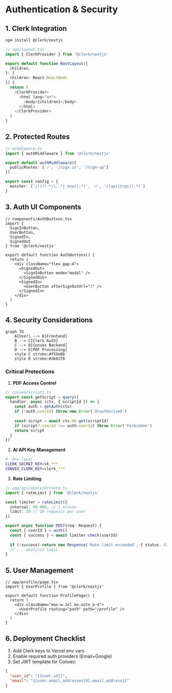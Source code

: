 # Authentication & Security

## 1. Clerk Integration
```bash
npm install @clerk/nextjs
```

```typescript
// app/layout.tsx
import { ClerkProvider } from '@clerk/nextjs'

export default function RootLayout({
  children,
}: {
  children: React.ReactNode
}) {
  return (
    <ClerkProvider>
      <html lang="en">
        <body>{children}</body>
      </html>
    </ClerkProvider>
  )
}
```

## 2. Protected Routes
```typescript
// middleware.ts
import { authMiddleware } from '@clerk/nextjs'

export default authMiddleware({
  publicRoutes: ['/', '/sign-in', '/sign-up']
})

export const config = {
  matcher: ['/((?!.*\\..*|_next).*)', '/', '/(api|trpc)(.*)']
}
```

## 3. Auth UI Components
```tsx
// components/AuthButtons.tsx
import { 
  SignInButton, 
  UserButton, 
  SignedIn,
  SignedOut
} from '@clerk/nextjs'

export default function AuthButtons() {
  return (
    <div className="flex gap-4">
      <SignedOut>
        <SignInButton mode="modal" />
      </SignedOut>
      <SignedIn>
        <UserButton afterSignOutUrl="/" />
      </SignedIn>
    </div>
  )
}
```

## 4. Security Considerations
```mermaid
graph TD
    A[User] --> B[Frontend]
    B --> C[Clerk Auth]
    C --> D[Convex Backend]
    D --> E[PDF Processing]
    style C stroke:#f59e0b
    style D stroke:#3b82f6
```

### Critical Protections
1. **PDF Access Control**  
```typescript
// convex/scripts.ts
export const getScript = query({
  handler: async (ctx, { scriptId }) => {
    const auth = getAuth(ctx)
    if (!auth.userId) throw new Error('Unauthorized')
    
    const script = await ctx.db.get(scriptId)
    if (script?.userId !== auth.userId) throw Error('Forbidden')
    return script
  }
})
```

2. **AI API Key Management**  
```bash
# .env.local
CLERK_SECRET_KEY=sk_***
CONVEX_CLERK_KEY=clerk_***
```

3. **Rate Limiting**  
```typescript
// app/api/analyze/route.ts
import { rateLimit } from '@clerk/nextjs'

const limiter = rateLimit({
  interval: 60_000, // 1 minute
  limit: 10 // 10 requests per user
})

export async function POST(req: Request) {
  const { userId } = auth()
  const { success } = await limiter.check(userId)
  
  if (!success) return new Response('Rate limit exceeded', { status: 429 })
  // ... analysis logic
}
```

## 5. User Management
```tsx
// app/profile/page.tsx
import { UserProfile } from '@clerk/nextjs'

export default function ProfilePage() {
  return (
    <div className="max-w-2xl mx-auto p-4">
      <UserProfile routing="path" path="/profile" />
    </div>
  )
}
```

## 6. Deployment Checklist
1. Add Clerk keys to Vercel env vars
2. Enable required auth providers (Email+Google)
3. Set JWT template for Convex:
```json
{
  "user_id": "{{user.id}}",
  "email": "{{user.email_addresses[0].email_address}}"
}
```

